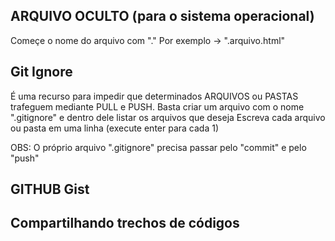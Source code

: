 
## ARQUIVO OCULTO (para o sistema operacional)
  Começe o nome do arquivo com "."
  Por exemplo -> ".arquivo.html"

## Git Ignore
É uma recurso para impedir que determinados ARQUIVOS ou PASTAS trafeguem mediante PULL e PUSH.
Basta criar um arquivo com o nome ".gitignore" e dentro dele listar os arquivos que deseja
Escreva cada arquivo ou pasta em uma linha (execute enter para cada 1)

OBS: O próprio arquivo ".gitignore" precisa passar pelo "commit" e pelo "push"


## GITHUB Gist
## Compartilhando trechos de códigos
 